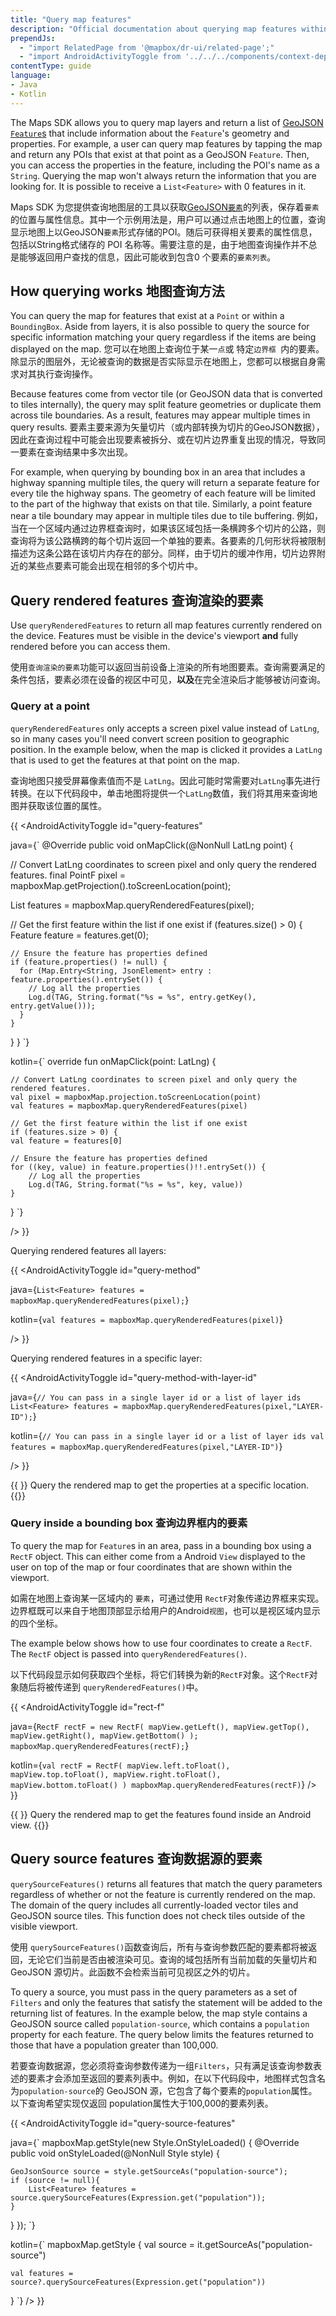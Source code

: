 ```yaml
---
title: "Query map features"
description: "Official documentation about querying map features within the Mapbox Maps SDK for Android. Discover how to retrieve information about a selected place of interest."
prependJs:
  - "import RelatedPage from '@mapbox/dr-ui/related-page';"
  - "import AndroidActivityToggle from '../../../components/context-dependent/android-activity-toggle';"
contentType: guide
language:
- Java
- Kotlin
---
```


The Maps SDK allows you to query map layers and return a list of [GeoJSON `Feature`s](/android/java/overview/geojson/#feature-and-featurecollection) that include information about the `Feature`'s geometry and properties. For example, a user can query map features by tapping the map and return any POIs that exist at that point as a GeoJSON `Feature`. Then, you can access the properties in the feature, including the POI's name as a `String`. Querying the map won't always return the information that you are looking for. It is possible to receive a `List<Feature>` with 0 features in it.

Maps SDK 为您提供查询地图层的工具以获取[GeoJSON`要素`](/android/java/overview/geojson/#feature-and-featurecollection)的列表，保存着`要素`的位置与属性信息。其中一个示例用法是，用户可以通过点击地图上的位置，查询显示地图上以GeoJSON`要素`形式存储的POI。随后可获得相关要素的属性信息，包括以String格式储存的 POI 名称等。需要注意的是，由于地图查询操作并不总是能够返回用户查找的信息，因此可能收到包含0 个要素的`要素列表`。

## How querying works 地图查询方法

You can query the map for features that exist at a `Point` or within a `BoundingBox`. Aside from layers, it is also possible to query the source for specific information matching your query regardless if the items are being displayed on the map.
您可以在地图上查询位于某一`点`或 特定`边界框 `内的要素。除显示的图层外，无论被查询的数据是否实际显示在地图上，您都可以根据自身需求对其执行查询操作。


Because features come from vector tile (or GeoJSON data that is converted to tiles internally), the query may split feature geometries or duplicate them across tile boundaries. As a result, features may appear multiple times in query results.
要素主要来源为矢量切片（或内部转换为切片的GeoJSON数据），因此在查询过程中可能会出现要素被拆分、或在切片边界重复出现的情况，导致同一要素在查询结果中多次出现。

For example, when querying by bounding box in an area that includes a highway spanning multiple tiles, the query will return a separate feature for every tile the highway spans. The geometry of each feature will be limited to the part of the highway that exists on that tile. Similarly, a point feature near a tile boundary may appear in multiple tiles due to tile buffering.
例如，当在一个区域内通过边界框查询时，如果该区域包括一条横跨多个切片的公路，则查询将为该公路横跨的每个切片返回一个单独的要素。各要素的几何形状将被限制描述为这条公路在该切片内存在的部分。同样，由于切片的缓冲作用，切片边界附近的某些点要素可能会出现在相邻的多个切片中。

## Query rendered features 查询渲染的要素

Use `queryRenderedFeatures` to return all map features currently rendered on the device. Features must be visible in the device's viewport **and** fully rendered before you can access them.

使用`查询渲染的要素`功能可以返回当前设备上渲染的所有地图要素。查询需要满足的条件包括，要素必须在设备的视区中可见，**以及**在完全渲染后才能够被访问查询。


### Query at a point

`queryRenderedFeatures` only accepts a screen pixel value instead of `LatLng`, so in many cases you'll need convert screen position to geographic position. In the example below, when the map is clicked it provides a `LatLng` that is used to get the features at that point on the map.

查询地图只接受屏幕像素值而不是 `LatLng`。因此可能时常需要对`LatLng`事先进行转换。在以下代码段中，单击地图将提供一个`LatLng`数值，我们将其用来查询地图并获取该位置的属性。

{{
<AndroidActivityToggle
  id="query-features"

java={`
@Override
public void onMapClick(@NonNull LatLng point) {

  // Convert LatLng coordinates to screen pixel and only query the rendered features.
  final PointF pixel = mapboxMap.getProjection().toScreenLocation(point);

  List<Feature> features = mapboxMap.queryRenderedFeatures(pixel);

  // Get the first feature within the list if one exist
  if (features.size() > 0) {
    Feature feature = features.get(0);

    // Ensure the feature has properties defined
    if (feature.properties() != null) {
      for (Map.Entry<String, JsonElement> entry : feature.properties().entrySet()) {
        // Log all the properties
        Log.d(TAG, String.format("%s = %s", entry.getKey(), entry.getValue()));
      }
    }
  }
}
`}

kotlin={`
override fun onMapClick(point: LatLng) {

	// Convert LatLng coordinates to screen pixel and only query the rendered features.
	val pixel = mapboxMap.projection.toScreenLocation(point)
	val features = mapboxMap.queryRenderedFeatures(pixel)
	
	// Get the first feature within the list if one exist
	if (features.size > 0) {
	val feature = features[0]
	
	// Ensure the feature has properties defined
	for ((key, value) in feature.properties()!!.entrySet()) {
	    // Log all the properties
	    Log.d(TAG, String.format("%s = %s", key, value))
	}
}
`}

/>
}}


Querying rendered features all layers:

{{
<AndroidActivityToggle
  id="query-method"

java={`
List<Feature> features = mapboxMap.queryRenderedFeatures(pixel);
`}

kotlin={`
val features = mapboxMap.queryRenderedFeatures(pixel)
`}

/>
}}

Querying rendered features in a specific layer:

{{
<AndroidActivityToggle
  id="query-method-with-layer-id"

java={`
// You can pass in a single layer id or a list of layer ids
List<Feature> features = mapboxMap.queryRenderedFeatures(pixel,"LAYER-ID");
`}

kotlin={`
// You can pass in a single layer id or a list of layer ids
val features = mapboxMap.queryRenderedFeatures(pixel,"LAYER-ID")
`}

/>
}}

{{
  <RelatedPage
    url="/android/maps/examples/query-a-map-feature/"
    title="Query at point"
    contentType="example">
}}
Query the rendered map to get the properties at a specific location.
{{</RelatedPage>}}

### Query inside a bounding box 查询边界框内的要素

To query the map for `Feature`s in an area, pass in a bounding box using a `RectF` object. This can either come from a Android `View` displayed to the user on top of the map or four coordinates that are shown within the viewport.

如需在地图上查询某一区域内的 `要素`，可通过使用 `RectF`对象传递边界框来实现。边界框既可以来自于地图顶部显示给用户的Android`视图`，也可以是视区域内显示的四个坐标。


The example below shows how to use four coordinates to create a `RectF`. The `RectF` object is passed into `queryRenderedFeatures()`.

以下代码段显示如何获取四个坐标，将它们转换为新的`RectF`对象。这个`RectF`对象随后将被传递到 `queryRenderedFeatures()`中。

{{
<AndroidActivityToggle
  id="rect-f"

java={`
RectF rectF = new RectF(
	mapView.getLeft(),
	mapView.getTop(),
	mapView.getRight(),
	mapView.getBottom()
);
mapboxMap.queryRenderedFeatures(rectF);
`}

kotlin={`
val rectF = RectF(
	mapView.left.toFloat(),
	mapView.top.toFloat(),
	mapView.right.toFloat(),
	mapView.bottom.toFloat()
)
mapboxMap.queryRenderedFeatures(rectF)
`}
/>
}}

{{
  <RelatedPage
    url="https://docs.mapbox.com/android/maps/examples/count-features-in-a-selected-area/"
    title="Query region"
    contentType="example">
}}
Query the rendered map to get the features found inside an Android view.
{{</RelatedPage>}}

## Query source features 查询数据源的要素

`querySourceFeatures()` returns all features that match the query parameters regardless of whether or not the feature is currently rendered on the map. The domain of the query includes all currently-loaded vector tiles and GeoJSON source tiles. This function does not check tiles outside of the visible viewport.

使用 `querySourceFeatures()`函数查询后，所有与查询参数匹配的要素都将被返回，无论它们当前是否由被渲染可见。查询的域包括所有当前加载的矢量切片和 GeoJSON 源切片。此函数不会检索当前可见视区之外的切片。


To query a source, you must pass in the query parameters as a set of `Filters` and only the features that satisfy the statement will be added to the returning list of features. In the example below, the map style contains a GeoJSON source called `population-source`, which contains a `population` property for each feature. The query below limits the features returned to those that have a population greater than 100,000.

若要查询数据源，您必须将查询参数传递为一组`Filters`，只有满足该查询参数表述的要素才会添加至返回的要素列表中。例如，在以下代码段中，地图样式包含名为`population-source`的 GeoJSON 源，它包含了每个要素的`population`属性。以下查询希望实现仅返回 population属性大于100,000的要素列表。

{{
<AndroidActivityToggle
  id="query-source-features"

java={`
mapboxMap.getStyle(new Style.OnStyleLoaded() {
  @Override
  public void onStyleLoaded(@NonNull Style style) {

	GeoJsonSource source = style.getSourceAs("population-source");
	if (source != null){
		List<Feature> features = source.querySourceFeatures(Expression.get("population"));
	}    
  }
});
`}

kotlin={`
mapboxMap.getStyle {
    val source = it.getSourceAs<GeoJsonSource>("population-source")

    val features = source?.querySourceFeatures(Expression.get("population"))
}
`}
/>
}}
